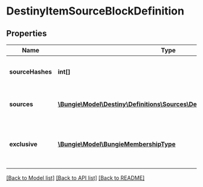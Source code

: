 # DestinyItemSourceBlockDefinition

## Properties
Name | Type | Description | Notes
------------ | ------------- | ------------- | -------------
**sourceHashes** | **int[]** | The list of hash identifiers for Reward Sources that hint where the item can be found (DestinyRewardSourceDefinition). | [optional] 
**sources** | [**\Bungie\Model\Destiny\Definitions\Sources\DestinyItemSourceDefinition[]**](DestinyItemSourceDefinition.md) | A collection of details about the stats that were computed for the ways we found that the item could be spawned. | [optional] 
**exclusive** | [**\Bungie\Model\BungieMembershipType**](BungieMembershipType.md) | If we found that this item is exclusive to a specific platform, this will be set to the BungieMembershipType enumeration that matches that platform. | [optional] 

[[Back to Model list]](../README.md#documentation-for-models) [[Back to API list]](../README.md#documentation-for-api-endpoints) [[Back to README]](../README.md)



